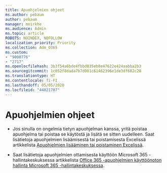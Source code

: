 ```yaml
---
title: Apuohjelmien ohjeet
ms.author: pebaum
author: pebaum
manager: mnirkhe
ms.audience: Admin
ms.topic: article
ROBOTS: NOINDEX, NOFOLLOW
localization_priority: Priority
ms.collection: Adm_O365
ms.custom:
- "9000776"
- "2717"
ms.openlocfilehash: 3b3f54a6bde4fbbd035eb8e47622e424aabba2b3
ms.sourcegitcommit: 1c052f8dada7b7d081c61462396e1de3df682c28
ms.translationtype: HT
ms.contentlocale: fi-FI
ms.lasthandoff: 05/05/2020
ms.locfileid: "44021707"
---
```

# <a name="add-in-help"></a>Apuohjelmien ohjeet

- Jos sinulla on ongelmia tietyn apuohjelman kanssa, yritä poistaa apuohjelma tai poistaa se käytöstä ja lisätä se sitten uudelleen. Saat lisätietoja apuohjelmien lisäämisestä tai poistamisesta Excelissä artikkelista [Apuohjelmien lisääminen tai poistaminen Excelissä](https://support.office.com/client/0af570c4-5cf3-4fa9-9b88-403625a0b460).

- Saat lisätietoja apuohjelmien ottamisesta käyttöön Microsoft 365 -hallintakeskuksessa artikkelista [Office 365 -apuohjelmien käyttöönoton hallinta Microsoft 365 -hallintakeskuksessa](https://docs.microsoft.com/office365/admin/manage/manage-deployment-of-add-ins).
